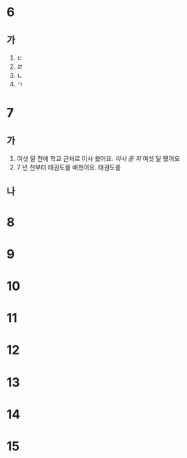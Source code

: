 # 6
## 가
1. ㄷ
2. ㄹ
3. ㄴ
4. ㄱ
# 7
## 가
1. 여섯 달 전에 학교 근처로 이사 왔어요. *이사 온 지* 여섯 달 됐어요
2. 7 년 전부터 태권도를 배웠어요. 태권도를
## 나
# 8
# 9
# 10
# 11
# 12
# 13
# 14
# 15